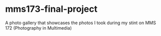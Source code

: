 # mms173-final-project
A photo gallery that showcases the photos I took during my stint on MMS 172 (Photography in Multimedia)
